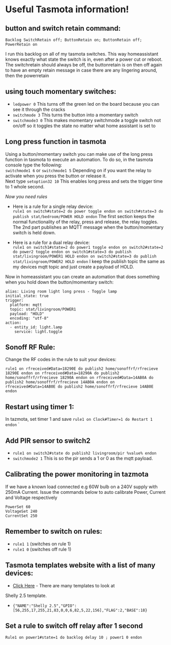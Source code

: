 # Useful Tasmota information!

## button and switch retain command:
```
Backlog SwitchRetain off; ButtonRetain on; ButtonRetain off; PowerRetain on
```
I run this backlog on all of my tasmota switches. This way homeassistant knows exactly what state the switch is in, even after a power cut or reboot.
The switchretain should always be off, the buttonretain is on then off again to have an empty retain message in case there are any lingering around, then the powerretain

## using touch momentary switches:
* `ledpower 0` This turns off the green led on the board because you can see it through the cracks
* `switchmode 3` This turns the button into a momentary switch
* `switchmode3 0` This makes momentary switchmode a toggle switch not on/off so it toggles the state no matter what home assistant is set to


## Long press function in tasmota
Using a button/momentary switch you can make use of the long press function in tasmota to execute an automation. To do so, in the tasmota console type the following:  
`switchmode1 6` or `switchmode1 5` Depending on if you want the relay to activate when you press the button or release it.  
Next type `setoption32 10` This enables long press and sets the trigger time to 1 whole second.  

*Now you need rules*  
* Here is a rule for a single relay device:  
`rule1 on switch#state=2 do power toggle endon on switch#state=3 do publish stat/bedroom/POWER HOLD endon` The first section keeps the normal functionality of the relay, press and release, the relay toggles. The 2nd part publishes an MQTT message when the button/momentary switch is held down.  

* Here is a rule for a dual relay device:  
`rule1 on switch1#state=2 do power1 toggle endon on switch2#state=2 do power2 toggle endon on switch1#state=3 do publish stat/livingroom/POWER1 HOLD endon on switch2#state=3 do publish stat/livingroom/POWER2 HOLD endon` I keep the publish topic the same as my devices mqtt topic and just create a payload of HOLD.  

Now in homeassistant you can create an automation that does something when you hold down the button/momentary switch:
```
alias: Living room light long press - Toggle lamp
initial_state: true
trigger:
  platform: mqtt
  topic: stat/livingroom/POWER1
  payload: "HOLD"
  encoding: "utf-8"
action:
  - entity_id: light.lamp
    service: light.toggle
```


## Sonoff RF Rule:
Change the RF codes in the rule to suit your devices:
```
rule1 on rfreceived#Data=18290E do publish2 home/sonoffrf/rfrecieve 18290E endon on rfreceived#Data=18290A do publish2 home/sonoffrf/rfrecieve 18290A endon on rfreceived#Data=14AB0A do publish2 home/sonoffrf/rfrecieve 14AB0A endon on rfreceived#Data=14AB0E do publish2 home/sonoffrf/rfrecieve 14AB0E endon
```


## Restart using timer 1:
In tazmota, set timer 1 and save
`rule1 on Clock#Timer=1 do Restart 1 endon`
`

## Add PIR sensor to switch2

* `rule1 on switch2#state do publish2 livingroom/pir %value% endon`
* `switchmode2 1` This is so the pir sends a 1 or 0 as the mqtt payload.



## Calibrating the power monitoring in tazmota
If we have a known load connected e.g 60W bulb on a 240V supply with 250mA Current. Issue the commands below to auto calibrate Power, Current and Voltage respectively
```
PowerSet 60
VoltageSet 240
CurrentSet 250
```


## Remember to switch on rules:
* `rule1 1` (switches on rule 1)
* `rule1 0` (switches off rule 1)


## Tasmota templates website with a list of many devices:
* [Click Here](https://blakadder.github.io/templates/) - There are many templates to look at

Shelly 2.5 template.
* `{"NAME":"Shelly 2.5","GPIO":[56,255,17,255,21,83,0,0,6,82,5,22,156],"FLAG":2,"BASE":18}`



## Set a rule to switch off relay after 1 second
`Rule1 on power1#state=1 do backlog delay 10 ; power1 0 endon`
